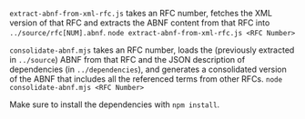 `extract-abnf-from-xml-rfc.js` takes an RFC number, fetches the XML version of that RFC and extracts the ABNF content from that RFC into `../source/rfc[NUM].abnf`.
`node extract-abnf-from-xml-rfc.js <RFC Number>`

`consolidate-abnf.mjs` takes an RFC number, loads the (previously extracted in `../source`) ABNF from that RFC and the JSON description of dependencies (in `../dependencies`), and generates a consolidated version of the ABNF that includes all the referenced terms from other RFCs.
`node consolidate-abnf.mjs <RFC Number>`

Make sure to install the dependencies with `npm install`.
